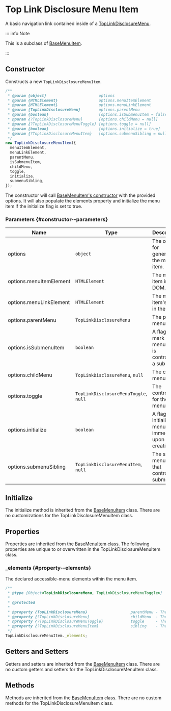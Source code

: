 # Top Link Disclosure Menu Item

A basic navigation link contained inside of a [TopLinkDisclosureMenu](./top-link-disclosure-menu).

::: info Note

This is a subclass of [BaseMenuItem](./base-menu-item).

:::

## Constructor

Constructs a new `TopLinkDisclosureMenuItem`.

```js
/**
 * @param {object}                       options                         - The options for generating the menu item.
 * @param {HTMLElement}                  options.menuItemElement         - The menu item in the DOM.
 * @param {HTMLElement}                  options.menuLinkElement         - The menu item's link in the DOM.
 * @param {TopLinkDisclosureMenu}        options.parentMenu              - The parent menu.
 * @param {boolean}                      [options.isSubmenuItem = false] - A flag to mark if the menu item is controlling a submenu.
 * @param {?TopLinkDisclosureMenu}       [options.childMenu = null]      - The child menu.
 * @param {?TopLinkDisclosureMenuToggle} [options.toggle = null]         - The controller for the child menu.
 * @param {boolean}                      [options.initialize = true]     - A flag to initialize the menu item immediately upon creation.
 * @param {?TopLinkDisclosureMenuItem}   [options.submenuSibling = null] - The sibling menu item that controls a submenu.
 */
new TopLinkDisclosureMenuItem({
  menuItemElement,
  menuLinkElement,
  parentMenu,
  isSubmenuItem,
  childMenu,
  toggle,
  initialize,
  submenuSibling,
});
```

The constructor will call [BaseMenuItem's constructor](./base-menu-item#constructor) with the provided options. It will also populate the elements property and initialize the menu item if the initialize flag is set to true.

### Parameters {#constructor--parameters}

| Name | Type | Description | Default |
| --- | --- | --- | --- |
| options | `object` | The options for generating the menu item. | `undefined` |
| options.menuItemElement | `HTMLElement` | The menu item in the DOM. | `undefined` |
| options.menuLinkElement | `HTMLElement` | The menu item's link in the DOM. | `undefined` |
| options.parentMenu | `TopLinkDisclosureMenu` | The parent menu. | `undefined` |
| options.isSubmenuItem | `boolean` | A flag to mark if the menu item is controlling a submenu. | `false` |
| options.childMenu | `TopLinkDisclosureMenu`, `null` | The child menu. | `null` |
| options.toggle | `TopLinkDisclosureMenuToggle`, `null` | The controller for the child menu. | `null` |
| options.initialize | `boolean` | A flag to initialize the menu item immediately upon creation. | `true` |
| options.submenuSibling | `TopLinkDisclosureMenuItem`, `null` | The sibling menu item that controls a submenu. | `null` |

## Initialize

The initialize method is inherited from the [BaseMenuItem](./base-menu-item#initialize) class. There are no customizations for the TopLinkDisclosureMenuItem class.

## Properties

Properties are inherited from the [BaseMenuItem](./base-menu-item#properties) class. The following properties are unique to or overwritten in the TopLinkDisclosureMenuItem class.

### _elements <badge type="warning" text="protected" /> {#property--elements}

The declared accessible-menu elements within the menu item.

```js
/**
 * @type {Object<TopLinkDisclosureMenu, TopLinkDisclosureMenuToggle>}
 *
 * @protected
 *
 * @property {TopLinkDisclosureMenu}                   parentMenu - The menu containing this menu item.
 * @property {?TopLinkDisclosureMenu}                  childMenu  - The menu contained within this menu item.
 * @property {?TopLinkDisclosureMenuToggle}            toggle     - The menu toggle within this menu item that controls the `childMenu`.
 * @property {?TopLinkDisclosureMenuItem}              sibling    - The sibling menu item that is a submenu item.
 */
TopLinkDisclosureMenuItem._elements;
```

## Getters and Setters

Getters and setters are inherited from the [BaseMenuItem](./base-menu-item#getters-and-setters) class. There are no custom getters and setters for the TopLinkDisclosureMenuItem class.

## Methods

Methods are inherited from the [BaseMenuItem](./base-menu-item#getters-and-setters) class. There are no custom methods for the TopLinkDisclosureMenuItem class.
